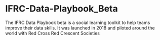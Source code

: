 # IFRC-Data-Playbook_Beta
The IFRC Data Playbook beta is a social learning toolkit to help teams improve their data skills. It was launched in 2018 and piloted around the world with Red Cross Red Crescent Societies
